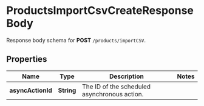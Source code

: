 

# ProductsImportCsvCreateResponseBody

Response body schema for **POST** `/products/importCSV`.

## Properties

| Name | Type | Description | Notes |
|------------ | ------------- | ------------- | -------------|
|**asyncActionId** | **String** | The ID of the scheduled asynchronous action. |  |




